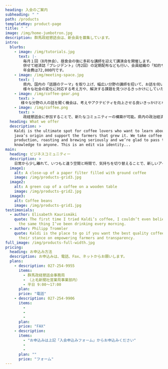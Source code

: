```yaml
---
heading: 入会のご案内
subheading: " "
path: /products
templateKey: product-page
title: " "
image: /img/home-jumbotron.jpg
description: 群馬政経懇話会は、新会員を募集しています。
intro:
  blurbs:
    - image: /img/tutorials.jpg
      text: |-
        毎月１回（8月休会）、昼食会の後に多彩な講師を迎えて講演会を開催します。
        併せて経済誌「プレジデント」（月2回）の定期配布なども行い、会員組織の「知的サロン」として喜ばれています。
        年会費は72,000円です。
    - image: /img/meeting-space.jpg
      text: |
        県内、国内の「話題のテーマ」を取り上げ、幅広い分野の講師を招いて、お話を伺います。
        様々な社会の変化に対応する考え方や、解決する課題を見つけるきっかけにしていただけます。
    - image: /img/coffee-gear.png
      text: >
       様々な分野の人の話を聞く機会は、考えやアクテビティを向上させる良いきっかけとなります。また、現代社会の中で、最近の情報をすばやく取り入れることは、時代を生き抜くために必須です。適切なキーワードやネットワークを探すのも、様々な視点が必要になります。
    - image: /img/coffee.png
      text: >
        政経懇話会に参加することで、新たなコミュニティーの構築が可能。県内の政治経済文化界において幅広いネットワークを形成することができます。
  heading: What we offer
  description: >
    Kaldi is the ultimate spot for coffee lovers who want to learn about their
    java’s origin and support the farmers that grew it. We take coffee
    production, roasting and brewing seriously and we’re glad to pass that
    knowledge to anyone. This is an edit via identity...
main:
  heading: ビジネスコミュニティー
  description: >
    日常から少し離れて、いつもと違う空間と時間で、気持ちを切り替えることで、新しいアイデアや考えを整理するきっかけになります。人と食事をして、人と会話するためのいい空間づくりを目指します。
  image1:
    alt: A close-up of a paper filter filled with ground coffee
    image: /img/products-grid3.jpg
  image2:
    alt: A green cup of a coffee on a wooden table
    image: /img/products-grid2.jpg
  image3:
    alt: Coffee beans
    image: /img/products-grid1.jpg
testimonials:
  - author: Elisabeth Kaurismäki
    quote: The first time I tried Kaldi’s coffee, I couldn’t even believe that was
      the same thing I’ve been drinking every morning.
  - author: Philipp Trommler
    quote: Kaldi is the place to go if you want the best quality coffee. I love
      their stance on empowering farmers and transparency.
full_image: /img/products-full-width.jpg
pricing:
  heading: お申込み方法
  description: お申込みは、電話、Fax、ネットからお願いします。
  plans:
    - description: 027-254-9955
      items:
        - 群馬政経懇話会事務局
        - （上毛新聞社営業局事業部内）
        - 平日 9:00〜17:00
      plan: 
      price: "電話"
    - description: 027-254-9906
      items:
        - 
        - 
        - 
      plan: 
      price: "FAX"
    - description:
      items:
        - "お申込みは上記「入会申込みフォーム」からお申込みください"
        - 
        - 
      plan: ""
      price: "フォーム"
---
```

